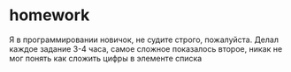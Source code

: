 # homework
Я в программировании новичок, не судите строго, пожалуйста. Делал каждое задание 3-4 часа, самое сложное показалось второе, никак не мог понять как сложить цифры в элементе списка
